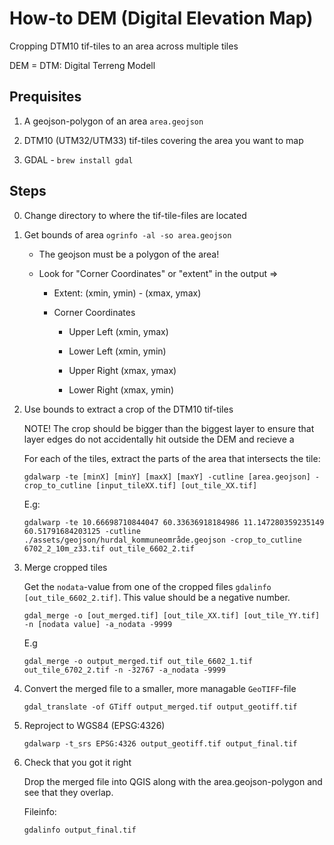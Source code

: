 # How-to DEM (Digital Elevation Map)

Cropping DTM10 tif-tiles to an area across multiple tiles

DEM = DTM: Digital Terreng Modell

## Prequisites

1. A geojson-polygon of an area `area.geojson`

2. DTM10 (UTM32/UTM33) tif-tiles covering the area you want to map

3. GDAL - `brew install gdal`


## Steps

0. Change directory to where the tif-tile-files are located

1. Get bounds of area `ogrinfo -al -so area.geojson`

    - The geojson must be a polygon of the area!

    - Look for "Corner Coordinates" or "extent" in the output =>

        - Extent: (xmin, ymin) - (xmax, ymax)

        - Corner Coordinates

            - Upper Left (xmin, ymax)

            - Lower Left (xmin, ymin)

            - Upper Right (xmax, ymax)

            - Lower Right (xmax, ymin)

2. Use bounds to extract a crop of the DTM10 tif-tiles

    NOTE! The crop should be bigger than the biggest layer to ensure that layer edges do not accidentally hit outside the DEM
    and recieve a

    For each of the tiles, extract the parts of the area that intersects the tile:

    ```
    gdalwarp -te [minX] [minY] [maxX] [maxY] -cutline [area.geojson] -crop_to_cutline [input_tileXX.tif] [out_tile_XX.tif]
    ```

    E.g:
    ```
    gdalwarp -te 10.66698710844047 60.33636918184986 11.147280359235149 60.51791684203125 -cutline ./assets/geojson/hurdal_kommuneområde.geojson -crop_to_cutline 6702_2_10m_z33.tif out_tile_6602_2.tif
    ```

3. Merge cropped tiles

    Get the `nodata`-value from one of the cropped files `gdalinfo [out_tile_6602_2.tif]`. This value should be a negative number.

    ```
    gdal_merge -o [out_merged.tif] [out_tile_XX.tif] [out_tile_YY.tif] -n [nodata value] -a_nodata -9999
    ```

    E.g
    ```
    gdal_merge -o output_merged.tif out_tile_6602_1.tif out_tile_6702_2.tif -n -32767 -a_nodata -9999
    ```

4. Convert the merged file to a smaller, more managable `GeoTIFF`-file

    ```
    gdal_translate -of GTiff output_merged.tif output_geotiff.tif
    ```


5. Reproject to WGS84 (EPSG:4326)

    ```
    gdalwarp -t_srs EPSG:4326 output_geotiff.tif output_final.tif
    ```

6. Check that you got it right

    Drop the merged file into QGIS along with the area.geojson-polygon and see that they overlap.

    Fileinfo:
    ```
    gdalinfo output_final.tif
    ```

